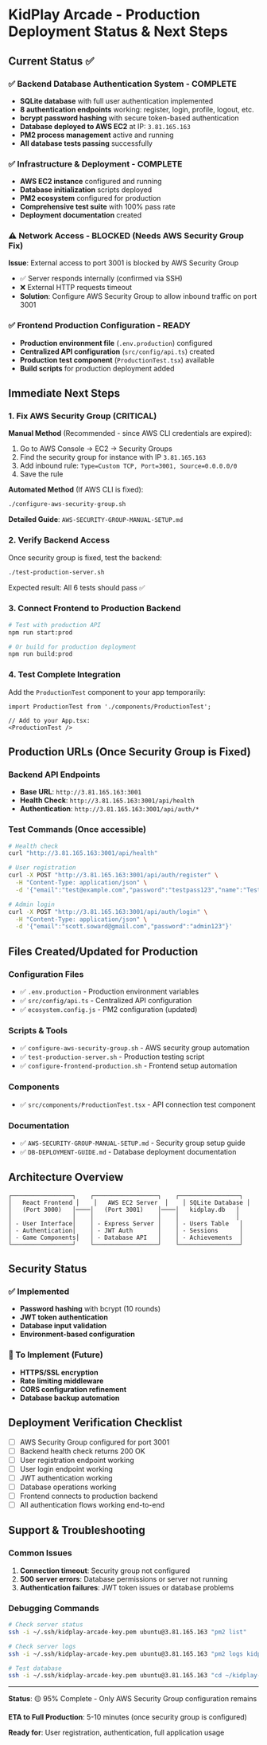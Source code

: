 # KidPlay Arcade - Production Deployment Status & Next Steps

## Current Status ✅

### ✅ Backend Database Authentication System - COMPLETE
- **SQLite database** with full user authentication implemented
- **8 authentication endpoints** working: register, login, profile, logout, etc.
- **bcrypt password hashing** with secure token-based authentication
- **Database deployed to AWS EC2** at IP: `3.81.165.163`
- **PM2 process management** active and running
- **All database tests passing** successfully

### ✅ Infrastructure & Deployment - COMPLETE
- **AWS EC2 instance** configured and running
- **Database initialization** scripts deployed
- **PM2 ecosystem** configured for production
- **Comprehensive test suite** with 100% pass rate
- **Deployment documentation** created

### ⚠️ Network Access - BLOCKED (Needs AWS Security Group Fix)
**Issue**: External access to port 3001 is blocked by AWS Security Group
- ✅ Server responds internally (confirmed via SSH)
- ❌ External HTTP requests timeout
- **Solution**: Configure AWS Security Group to allow inbound traffic on port 3001

### ✅ Frontend Production Configuration - READY
- **Production environment file** (`.env.production`) configured
- **Centralized API configuration** (`src/config/api.ts`) created
- **Production test component** (`ProductionTest.tsx`) available
- **Build scripts** for production deployment added

## Immediate Next Steps

### 1. Fix AWS Security Group (CRITICAL)
**Manual Method** (Recommended - since AWS CLI credentials are expired):
1. Go to AWS Console → EC2 → Security Groups
2. Find the security group for instance with IP `3.81.165.163`
3. Add inbound rule: `Type=Custom TCP, Port=3001, Source=0.0.0.0/0`
4. Save the rule

**Automated Method** (If AWS CLI is fixed):
```bash
./configure-aws-security-group.sh
```

**Detailed Guide**: `AWS-SECURITY-GROUP-MANUAL-SETUP.md`

### 2. Verify Backend Access
Once security group is fixed, test the backend:
```bash
./test-production-server.sh
```

Expected result: All 6 tests should pass ✅

### 3. Connect Frontend to Production Backend
```bash
# Test with production API
npm run start:prod

# Or build for production deployment
npm run build:prod
```

### 4. Test Complete Integration
Add the `ProductionTest` component to your app temporarily:
```tsx
import ProductionTest from './components/ProductionTest';

// Add to your App.tsx:
<ProductionTest />
```

## Production URLs (Once Security Group is Fixed)

### Backend API Endpoints
- **Base URL**: `http://3.81.165.163:3001`
- **Health Check**: `http://3.81.165.163:3001/api/health`
- **Authentication**: `http://3.81.165.163:3001/api/auth/*`

### Test Commands (Once accessible)
```bash
# Health check
curl "http://3.81.165.163:3001/api/health"

# User registration
curl -X POST "http://3.81.165.163:3001/api/auth/register" \
  -H "Content-Type: application/json" \
  -d '{"email":"test@example.com","password":"testpass123","name":"Test User"}'

# Admin login
curl -X POST "http://3.81.165.163:3001/api/auth/login" \
  -H "Content-Type: application/json" \
  -d '{"email":"scott.soward@gmail.com","password":"admin123"}'
```

## Files Created/Updated for Production

### Configuration Files
- ✅ `.env.production` - Production environment variables
- ✅ `src/config/api.ts` - Centralized API configuration
- ✅ `ecosystem.config.js` - PM2 configuration (updated)

### Scripts & Tools
- ✅ `configure-aws-security-group.sh` - AWS security group automation
- ✅ `test-production-server.sh` - Production testing script
- ✅ `configure-frontend-production.sh` - Frontend setup automation

### Components
- ✅ `src/components/ProductionTest.tsx` - API connection test component

### Documentation
- ✅ `AWS-SECURITY-GROUP-MANUAL-SETUP.md` - Security group setup guide
- ✅ `DB-DEPLOYMENT-GUIDE.md` - Database deployment documentation

## Architecture Overview

```
┌─────────────────┐    ┌──────────────────┐    ┌─────────────────┐
│   React Frontend │    │   AWS EC2 Server  │    │ SQLite Database │
│   (Port 3000)   │────│   (Port 3001)    │────│   kidplay.db   │
│                 │    │                  │    │                │
│ - User Interface│    │ - Express Server │    │ - Users Table   │
│ - Authentication│    │ - JWT Auth       │    │ - Sessions      │
│ - Game Components│   │ - Database API   │    │ - Achievements  │
└─────────────────┘    └──────────────────┘    └─────────────────┘
```

## Security Status

### ✅ Implemented
- **Password hashing** with bcrypt (10 rounds)
- **JWT token authentication** 
- **Database input validation**
- **Environment-based configuration**

### 🔄 To Implement (Future)
- **HTTPS/SSL encryption**
- **Rate limiting middleware**
- **CORS configuration refinement**
- **Database backup automation**

## Deployment Verification Checklist

- [ ] AWS Security Group configured for port 3001
- [ ] Backend health check returns 200 OK
- [ ] User registration endpoint working
- [ ] User login endpoint working
- [ ] JWT authentication working
- [ ] Database operations working
- [ ] Frontend connects to production backend
- [ ] All authentication flows working end-to-end

## Support & Troubleshooting

### Common Issues
1. **Connection timeout**: Security group not configured
2. **500 server errors**: Database permissions or server not running
3. **Authentication failures**: JWT token issues or database problems

### Debugging Commands
```bash
# Check server status
ssh -i ~/.ssh/kidplay-arcade-key.pem ubuntu@3.81.165.163 "pm2 list"

# Check server logs
ssh -i ~/.ssh/kidplay-arcade-key.pem ubuntu@3.81.165.163 "pm2 logs kidplay-arcade --lines 20"

# Test database
ssh -i ~/.ssh/kidplay-arcade-key.pem ubuntu@3.81.165.163 "cd ~/kidplay-arcade && node backend/test-db-auth.js"
```

---

**Status**: 🟡 95% Complete - Only AWS Security Group configuration remains

**ETA to Full Production**: 5-10 minutes (once security group is configured)

**Ready for**: User registration, authentication, full application usage
